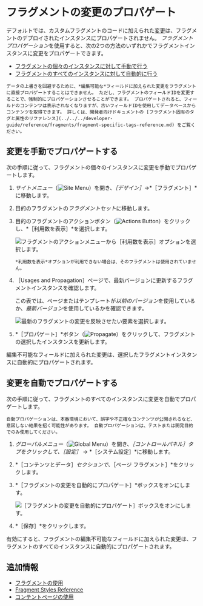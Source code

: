 # フラグメントの変更のプロパゲート

デフォルトでは、カスタムフラグメントのコードに加えられた[変更](../../../developer-guide/developing-page-fragments/using-the-fragments-editor.md)は、フラグメントのデプロイされたインスタンスにプロパゲートされません。 *フラグメントプロパゲーション*を使用すると、次の2つの方法のいずれかでフラグメントインスタンスに変更をプロパゲートできます。

* [フラグメントの個々のインスタンスに対して手動で行う](#manually-propagating-changes)
* [フラグメントのすべてのインスタンスに対して自動的に行う](#automatically-propagating-changes)

```{important}
データの上書きを回避するために、*編集可能な*フィールドに加えられた変更をフラグメントに直接プロパゲートすることはできません。 ただし、フラグメントのフィールドIDを変更することで、強制的にプロパゲーションさせることができます。 プロパゲートされると、フィールドのコンテンツは表示されなくなりますが、古いフィールドIDを使用してデータベースからコンテンツを取得できます。 詳しくは、開発者向けドキュメントの [フラグメント固有のタグと属性のリファレンス](../../../developer-guide/reference/fragments/fragment-specific-tags-reference.md) をご覧ください。
```

## 変更を手動でプロパゲートする

次の手順に従って、フラグメントの個々のインスタンスに変更を手動でプロパゲートします。

1. *サイトメニュー*（![Site Menu](../../../../images/icon-product-menu.png)）を開き、*［デザイン］*&rarr;*［フラグメント］*に移動します。

1. 目的のフラグメントの*フラグメントセット*に移動します。

1. 目的のフラグメントのアクションボタン（![Actions Button](../../../../images/icon-actions.png)）をクリックし、*［利用数を表示］*を選択します。

   ![フラグメントのアクションメニューから［利用数を表示］オプションを選択します。](./propagating-fragment-changes/images/01.png)

   ```{tip}
   *利用数を表示*オプションが利用できない場合は、そのフラグメントは使用されていません。
   ```

1. ［Usages and Propagation］ページで、最新バージョンに更新するフラグメントインスタンスを確認します。

   この表では、ページまたはテンプレートが*以前のバージョン*を使用しているか、*最新バージョン*を使用しているかを確認できます。

   ![最新のフラグメントの変更を反映させたい要素を選択します。](./propagating-fragment-changes/images/02.png)

1. *［プロパゲート］*ボタン（![Propagate](../../../../images/icon-propagate.png)）をクリックして、フラグメントの選択したインスタンスを更新します。

編集不可能なフィールドに加えられた変更は、選択したフラグメントインスタンスに自動的にプロパゲートされます。

## 変更を自動でプロパゲートする

次の手順に従って、フラグメントのすべてのインスタンスに変更を自動でプロパゲートします。

```{warning}
自動プロパゲーションは、本番環境において、誤字や不正確なコンテンツが公開されるなど、意図しない結果を招く可能性があります。 自動プロパゲーションは、テストまたは開発目的でのみ使用してください。
```

1. *グローバルメニュー*（![Global Menu](../../../../images/icon-applications-menu.png)）を開き、*［コントロールパネル］*タブをクリックして、*［設定］* &rarr; *［システム設定］*に移動します。

1. *［コンテンツとデータ］*セクションで、*［ページ フラグメント］*をクリックします。

1. *［フラグメントの変更を自動的にプロパゲート］*ボックスをオンにします。

   ![［フラグメントの変更を自動的にプロパゲート］ボックスをオンにします。](./propagating-fragment-changes/images/03.png)

1. *［保存］*をクリックします。

有効にすると、フラグメントの編集不可能なフィールドに加えられた変更は、フラグメントのすべてのインスタンスに自動的にプロパゲートされます。

## 追加情報

* [フラグメントの使用](../using-fragments.md)
* [Fragment Styles Reference](./configuring-fragments/styles-reference.md)
* [コンテントページの使用](../../using-content-pages.md)

